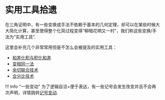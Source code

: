 # 实用工具拾遗

在三角证明中，有一些变换或手法不依赖于基本的几何定理，却可以在某些时候大大简化计算，甚至使得整个化简过程变得“柳暗花明又一村”，我们称这些变换/手法为“实用工具”.

这里会补充几个非常常用但是不怎么会被提及的实用工具：

- [和差化积与积化和差](sum2product.md)
- [变相同一法](another_equal.md)
- [余切联合技术](cot.md)
- [合分比技术](mean_proportionals.md)

!!! Info "一些变动"
    为了逻辑自洽+便于表达，有一些记号会发生改变并且不会再次声明，详情跳转[记号变动](../Others/others.md).
